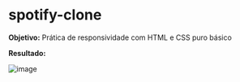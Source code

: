 ﻿# spotify-clone

**Objetivo:** Prática de responsividade com HTML e CSS puro básico

**Resultado:**

![image](https://github.com/eduardo-vinicius-delgado/spotify-clone/assets/98720392/5e34c9f7-d4b0-4062-a086-69cc8b6d69d0)
